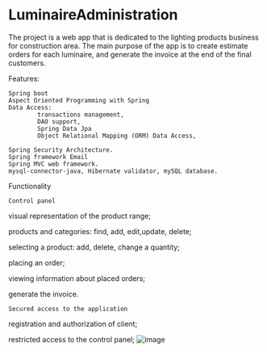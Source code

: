 # LuminaireAdministration

The project is a web app that is dedicated to the lighting products business for construction area. 
The main purpose of the app is to create estimate orders for each luminaire, and generate the invoice at the end of the final customers.

Features:

   	Spring boot 
   	Aspect Oriented Programming with Spring
   	Data Access: 
	       	transactions management, 
        	DAO support, 
        	Spring Data Jpa
        	Object Relational Mapping (ORM) Data Access,
        		       
    Spring Security Architecture.
    Spring framework Email
    Spring MVC web framework.
    mysql-connector-java, Hibernate validator, mySQL database.
    
Functionality
        

    Control panel
    

visual representation of the product range;

products and categories: find, add, edit,update, delete;

selecting a product: add, delete, change a quantity;

placing an order;

viewing information about placed orders;

generate the invoice.
        
        
    Secured access to the application
    
registration and authorization of client;

restricted access to the control panel;
![image](https://user-images.githubusercontent.com/30430563/168477940-853b6604-4a8b-4f2f-b38c-2f2fc429bd9a.png)



